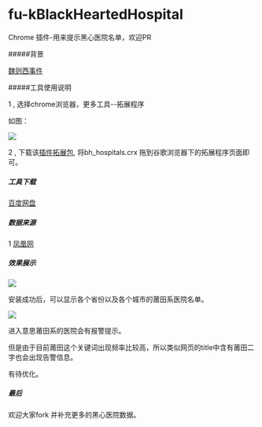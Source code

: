 # fu-kBlackHeartedHospital
Chrome 插件-用来提示黑心医院名单，欢迎PR

#####背景

[魏则西事件](http://baike.baidu.com/link?url=u47u_wWXEdf6qCmo76pMZQPKr7bjH-o0PQNJaHjmvSaJ2inKLaCub7IJNtx1T2i3QJe6ZnKeITgKFNLRQTaZI5jjwwAtudi6n3QAXhgsZd-JKkmkrMND7n_4LfkAWDIn6fOCPzCE0fnJsvXCZstpnKNaygq-sxAT62mzo4HYZ1dYdaxj-IOmlJSRe3DlZGKjdfCdfLW__CpDEI1t_S6Rya)

#####工具使用说明 

1 , 选择chrome浏览器，更多工具--拓展程序

   如图：

   ![](http://ac-a5zjlnxg.clouddn.com/c599120bdff514bb.png)

2 , 下载该[插件拓展包](https://github.com/Pearyman/fu-kBlackHeartedHospital),
    将bh_hospitals.crx 拖到谷歌浏览器下的拓展程序页面即可。


##### 工具下载

[百度网盘](http://pan.baidu.com/s/1i5wF2AT)


##### 数据来源

1 [凤凰网](http://news.ifeng.com/mainland/special/ptxyy/)

##### 效果展示

![](http://ac-a5zjlnxg.clouddn.com/d73782aab07019aa.png)

安装成功后，可以显示各个省份以及各个城市的莆田系医院名单。

![](http://ac-a5zjlnxg.clouddn.com/daa35734f88d7893.png)

进入意思莆田系的医院会有报警提示。

但是由于目前莆田这个关键词出现频率比较高，所以类似网页的title中含有莆田二字也会出现告警信息。

有待优化。

##### 最后

欢迎大家fork 并补充更多的黑心医院数据。

